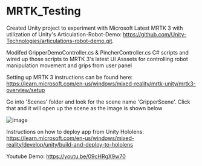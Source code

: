 # MRTK_Testing
Created Unity project to experiment with Microsoft Latest MRTK 3 with utilization of Unity's Articulation-Robot-Demo: https://github.com/Unity-Technologies/articulations-robot-demo.git. 

Modifed GripperDemoController.cs & PincherController.cs C# scripts and wired up those scripts to MRTK 3's latest UI Asssets for controlling robot manipulation movement and grips from user panel

Setting up MRTK 3 instructions can be found here: https://learn.microsoft.com/en-us/windows/mixed-reality/mrtk-unity/mrtk3-overview/setup

Go into 'Scenes' folder and look for the scene name 'GripperScene'. Click that and it will open up the scene as the image is shown below

![image](https://user-images.githubusercontent.com/3290334/201193064-969d59d3-1e45-4ecc-8052-dd94a2f2c7eb.png)


Instructions on how to deploy app from Unity Hololens: https://learn.microsoft.com/en-us/windows/mixed-reality/develop/unity/build-and-deploy-to-hololens

Youtube Demo: https://youtu.be/09cHRgX9w70
